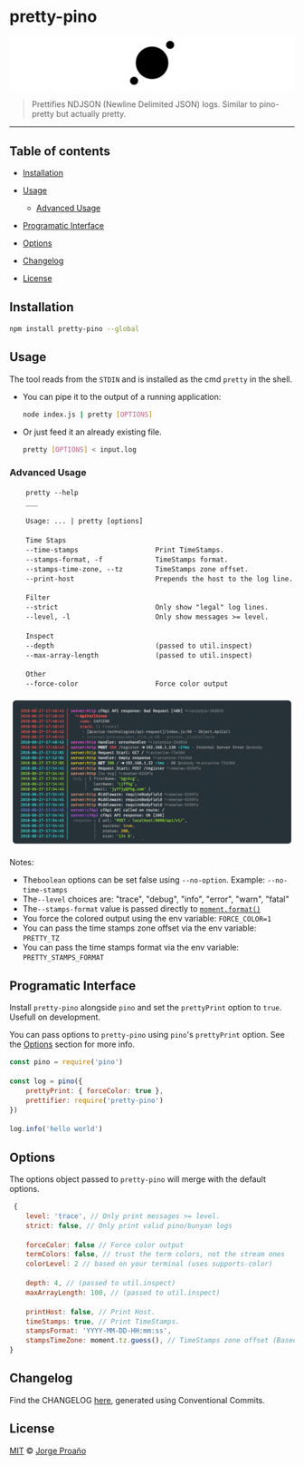 # pretty-pino

![hero](hero.png)

> Prettifies NDJSON (Newline Delimited JSON) logs. Similar to pino-pretty but actually pretty.

---

## Table of contents

-   [Installation](#installation)

-   [Usage](#usage)

    -   [Advanced Usage](#advanced-usage)

-   [Programatic Interface](#programatic-interface)

-   [Options](#options)

-   [Changelog](#changelog)

-   [License](#license)

## Installation

```sh
npm install pretty-pino --global
```

## Usage

The tool reads from the `STDIN` and is installed as the cmd `pretty` in the shell.

-   You can pipe it to the output of a running application:

    ```sh
    node index.js | pretty [OPTIONS]
    ```

-   Or just feed it an already existing file.

    ```sh
    pretty [OPTIONS] < input.log
    ```

### Advanced Usage

```txt
    pretty --help
    ___

    Usage: ... | pretty [options]

    Time Staps
    --time-stamps                   Print TimeStamps.                   [boolean][default: true]
    --stamps-format, -f             TimeStamps format.                  [YYYY-MM-DD-HH:mm:ss]
    --stamps-time-zone, --tz        TimeStamps zone offset.             [default: "Etc/UTC"]
    --print-host                    Prepends the host to the log line.  [boolean][default: false]

    Filter
    --strict                        Only show "legal" log lines.        [boolean][default: false]
    --level, -l                     Only show messages >= level.        [string][default: "trace"]

    Inspect
    --depth                         (passed to util.inspect)            [number][default: 4]
    --max-array-length              (passed to util.inspect)            [number][default: 100]

    Other
    --force-color                   Force color output                  [boolean][default: false]
```

![stamps](img/pretty-stamps.png)

Notes:

-   The`boolean` options can be set false using `--no-option`. Example: `--no-time-stamps`
-   The`--level` choices are: "trace", "debug", "info", "error", "warn", "fatal"
-   The`--stamps-format` value is passed directly to [`moment.format()`](https://momentjs.com/docs/#/displaying/format/)
-   You force the colored output using the env variable: `FORCE_COLOR=1`
-   You can pass the time stamps zone offset via the env variable: `PRETTY_TZ`
-   You can pass the time stamps format via the env variable: `PRETTY_STAMPS_FORMAT`

## Programatic Interface

Install `pretty-pino` alongside `pino` and set the `prettyPrint` option to `true`. Usefull on development.

You can pass options to `pretty-pino` using `pino`'s `prettyPrint` option. See the [Options](#Options) section for more info.

```js
const pino = require('pino')

const log = pino({
    prettyPrint: { forceColor: true },
    prettifier: require('pretty-pino')
})

log.info('hello world')
```

## Options

The options object passed to `pretty-pino` will merge with the default options.

```js
 {
    level: 'trace', // Only print messages >= level.
    strict: false, // Only print valid pino/bunyan logs

    forceColor: false // Force color output
    termColors: false, // trust the term colors, not the stream ones
    colorLevel: 2 // based on your terminal (uses supports-color)

    depth: 4, // (passed to util.inspect)
    maxArrayLength: 100, // (passed to util.inspect)

    printHost: false, // Print Host.
    timeStamps: true, // Print TimeStamps.
    stampsFormat: 'YYYY-MM-DD-HH:mm:ss',
    stampsTimeZone: moment.tz.guess(), // TimeStamps zone offset (Based on your Locale)
}
```

## Changelog

Find the CHANGELOG [here](CHANGELOG.md), generated using Conventional Commits.

## License

[MIT](LICENSE) © [Jorge Proaño](http://www.hidden-node-problem.com)
